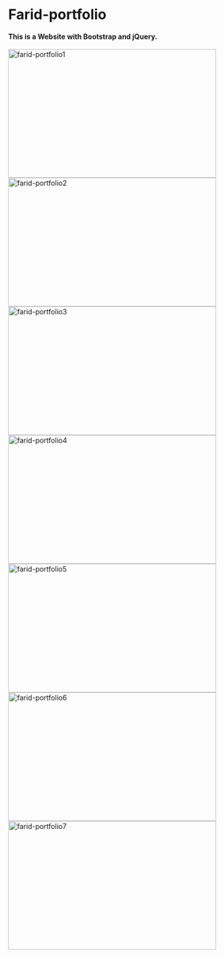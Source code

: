 # Farid-portfolio
<b>This is a Website with Bootstrap and jQuery. </b>
<br><br>
<img src="https://github.com/shzehra93/Farid-portfolio/assets/126316477/e9199dc8-62da-438c-918f-eea4fbefea1d" alt="farid-portfolio1" height="260px" width="420px">
<img src="https://github.com/shzehra93/Farid-portfolio/assets/126316477/2d2c634b-9278-48ef-aca2-37e6f6167d52" alt="farid-portfolio2" height="260px" width="420px">
<img src="https://github.com/shzehra93/Farid-portfolio/assets/126316477/f058541f-f8ac-4d4d-90eb-6f23d42a2d96" alt="farid-portfolio3" height="260px" width="420px">
<img src="https://github.com/shzehra93/Farid-portfolio/assets/126316477/7dc59d69-3f67-4a81-8b2e-e95550d01616" alt="farid-portfolio4" height="260px" width="420px">
<img src="https://github.com/shzehra93/Farid-portfolio/assets/126316477/edc1e8bb-5743-4caa-8730-a5c5bd6844b7" alt="farid-portfolio5" height="260px" width="420px">
<img src="https://github.com/shzehra93/Farid-portfolio/assets/126316477/a6d52cb0-beb8-4089-b6f5-f5b2210ad477" alt="farid-portfolio6" height="260px" width="420px">
<img src="https://github.com/shzehra93/Farid-portfolio/assets/126316477/7c2cae05-eac3-474d-a2bb-426dea0cf35b" alt="farid-portfolio7" height="260px" width="420px">
